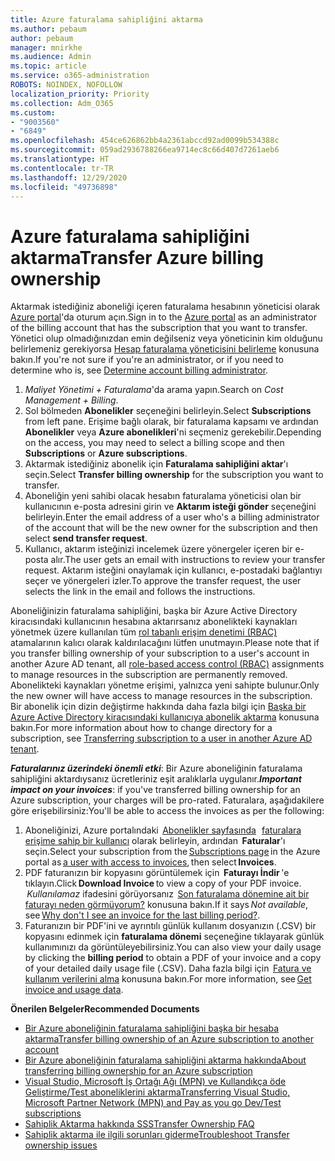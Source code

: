 ```yaml
---
title: Azure faturalama sahipliğini aktarma
ms.author: pebaum
author: pebaum
manager: mnirkhe
ms.audience: Admin
ms.topic: article
ms.service: o365-administration
ROBOTS: NOINDEX, NOFOLLOW
localization_priority: Priority
ms.collection: Adm_O365
ms.custom:
- "9003560"
- "6849"
ms.openlocfilehash: 454ce626862bb4a2361abccd92ad0099b534388c
ms.sourcegitcommit: 059ad2936788266ea9714ec8c66d407d7261aeb6
ms.translationtype: HT
ms.contentlocale: tr-TR
ms.lasthandoff: 12/29/2020
ms.locfileid: "49736898"
---
```

# <a name="transfer-azure-billing-ownership"></a><span data-ttu-id="01288-102">Azure faturalama sahipliğini aktarma</span><span class="sxs-lookup"><span data-stu-id="01288-102">Transfer Azure billing ownership</span></span>

<span data-ttu-id="01288-103">Aktarmak istediğiniz aboneliği içeren faturalama hesabının yöneticisi olarak [Azure portal](https://portal.azure.com/)'da oturum açın.</span><span class="sxs-lookup"><span data-stu-id="01288-103">Sign in to the [Azure portal](https://portal.azure.com/) as an administrator of the billing account that has the subscription that you want to transfer.</span></span> <span data-ttu-id="01288-104">Yönetici olup olmadığınızdan emin değilseniz veya yöneticinin kim olduğunu belirlemeniz gerekiyorsa [Hesap faturalama yöneticisini belirleme](https://docs.microsoft.com/azure/cost-management-billing/understand/subscription-transfer#whoisaa) konusuna bakın.</span><span class="sxs-lookup"><span data-stu-id="01288-104">If you're not sure if you're an administrator, or if you need to determine who is, see [Determine account billing administrator](https://docs.microsoft.com/azure/cost-management-billing/understand/subscription-transfer#whoisaa).</span></span>

1. <span data-ttu-id="01288-105">_Maliyet Yönetimi + Faturalama_'da arama yapın.</span><span class="sxs-lookup"><span data-stu-id="01288-105">Search on _Cost Management + Billing_.</span></span>
1. <span data-ttu-id="01288-106">Sol bölmeden **Abonelikler** seçeneğini belirleyin.</span><span class="sxs-lookup"><span data-stu-id="01288-106">Select **Subscriptions** from left pane.</span></span> <span data-ttu-id="01288-107">Erişime bağlı olarak, bir faturalama kapsamı ve ardından **Abonelikler** veya **Azure abonelikleri**'ni seçmeniz gerekebilir.</span><span class="sxs-lookup"><span data-stu-id="01288-107">Depending on the access, you may need to select a billing scope and then **Subscriptions** or **Azure subscriptions**.</span></span>
1. <span data-ttu-id="01288-108">Aktarmak istediğiniz abonelik için **Faturalama sahipliğini aktar**'ı seçin.</span><span class="sxs-lookup"><span data-stu-id="01288-108">Select **Transfer billing ownership** for the subscription you want to transfer.</span></span>
1. <span data-ttu-id="01288-109">Aboneliğin yeni sahibi olacak hesabın faturalama yöneticisi olan bir kullanıcının e-posta adresini girin ve **Aktarım isteği gönder** seçeneğini belirleyin.</span><span class="sxs-lookup"><span data-stu-id="01288-109">Enter the email address of a user who's a billing administrator of the account that will be the new owner for the subscription and then select **send transfer request**.</span></span>
1. <span data-ttu-id="01288-110">Kullanıcı, aktarım isteğinizi incelemek üzere yönergeler içeren bir e-posta alır.</span><span class="sxs-lookup"><span data-stu-id="01288-110">The user gets an email with instructions to review your transfer request.</span></span> <span data-ttu-id="01288-111">Aktarım isteğini onaylamak için kullanıcı, e-postadaki bağlantıyı seçer ve yönergeleri izler.</span><span class="sxs-lookup"><span data-stu-id="01288-111">To approve the transfer request, the user selects the link in the email and follows the instructions.</span></span>

<span data-ttu-id="01288-112">Aboneliğinizin faturalama sahipliğini, başka bir Azure Active Directory kiracısındaki kullanıcının hesabına aktarırsanız abonelikteki kaynakları yönetmek üzere kullanılan tüm [rol tabanlı erişim denetimi (RBAC)](https://docs.microsoft.com/azure/role-based-access-control/overview?WT.mc_id=Portal-Microsoft_Azure_Support) atamalarının kalıcı olarak kaldırılacağını lütfen unutmayın.</span><span class="sxs-lookup"><span data-stu-id="01288-112">Please note that if you transfer billing ownership of your subscription to a user's account in another Azure AD tenant, all [role-based access control (RBAC)](https://docs.microsoft.com/azure/role-based-access-control/overview?WT.mc_id=Portal-Microsoft_Azure_Support) assignments to manage resources in the subscription are permanently removed.</span></span> <span data-ttu-id="01288-113">Abonelikteki kaynakları yönetme erişimi, yalnızca yeni sahipte bulunur.</span><span class="sxs-lookup"><span data-stu-id="01288-113">Only the new owner will have access to manage resources in the subscription.</span></span> <span data-ttu-id="01288-114">Bir abonelik için dizin değiştirme hakkında daha fazla bilgi için [Başka bir Azure Active Directory kiracısındaki kullanıcıya abonelik aktarma](https://docs.microsoft.com/azure/active-directory/managed-identities-azure-resources/known-issues?WT.mc_id=Portal-Microsoft_Azure_Support) konusuna bakın.</span><span class="sxs-lookup"><span data-stu-id="01288-114">For more information about how to change directory for a subscription, see [Transferring subscription to a user in another Azure AD tenant](https://docs.microsoft.com/azure/active-directory/managed-identities-azure-resources/known-issues?WT.mc_id=Portal-Microsoft_Azure_Support).</span></span>

<span data-ttu-id="01288-115">_**Faturalarınız üzerindeki önemli etki**_: Bir Azure aboneliğinin faturalama sahipliğini aktardıysanız ücretleriniz eşit aralıklarla uygulanır.</span><span class="sxs-lookup"><span data-stu-id="01288-115">_**Important impact on your invoices**_: if you've transferred billing ownership for an Azure subscription, your charges will be pro-rated.</span></span> <span data-ttu-id="01288-116">Faturalara, aşağıdakilere göre erişebilirsiniz:</span><span class="sxs-lookup"><span data-stu-id="01288-116">You'll be able to access the invoices as per the following:</span></span>  

1. <span data-ttu-id="01288-117">Aboneliğinizi, Azure portalındaki  [Abonelikler sayfasında](https://portal.azure.com/#blade/Microsoft_Azure_Billing/SubscriptionsBlade)   [faturalara erişime sahip bir kullanıcı](https://docs.microsoft.com/azure/cost-management-billing/manage/manage-billing-access?WT.mc_id=Portal-Microsoft_Azure_Support) olarak belirleyin, ardından  **Faturalar**'ı seçin.</span><span class="sxs-lookup"><span data-stu-id="01288-117">Select your subscription from the [Subscriptions page](https://portal.azure.com/#blade/Microsoft_Azure_Billing/SubscriptionsBlade) in the Azure portal as [a user with access to invoices](https://docs.microsoft.com/azure/cost-management-billing/manage/manage-billing-access?WT.mc_id=Portal-Microsoft_Azure_Support), then select **Invoices**.</span></span>
1. <span data-ttu-id="01288-118">PDF faturanızın bir kopyasını görüntülemek için  **Faturayı İndir** 'e tıklayın.</span><span class="sxs-lookup"><span data-stu-id="01288-118">Click **Download Invoice** to view a copy of your PDF invoice.</span></span> <span data-ttu-id="01288-119"> _Kullanılamaz_ ifadesini görüyorsanız  [Son faturalama dönemine ait bir faturayı neden görmüyorum?](https://docs.microsoft.com/azure/cost-management-billing/manage/download-azure-invoice-daily-usage-date?WT.mc_id=Portal-Microsoft_Azure_Support#noinvoice) konusuna bakın.</span><span class="sxs-lookup"><span data-stu-id="01288-119">If it says _Not available_, see [Why don't I see an invoice for the last billing period?](https://docs.microsoft.com/azure/cost-management-billing/manage/download-azure-invoice-daily-usage-date?WT.mc_id=Portal-Microsoft_Azure_Support#noinvoice).</span></span>
1. <span data-ttu-id="01288-120">Faturanızın bir PDF'ini ve ayrıntılı günlük kullanım dosyanızın (.CSV) bir kopyasını edinmek için **faturalama dönemi** seçeneğine tıklayarak günlük kullanımınızı da görüntüleyebilirsiniz.</span><span class="sxs-lookup"><span data-stu-id="01288-120">You can also view your daily usage by clicking the **billing period** to obtain a PDF of your invoice and a copy of your detailed daily usage file (.CSV).</span></span> <span data-ttu-id="01288-121">Daha fazla bilgi için  [Fatura ve kullanım verilerini alma](https://docs.microsoft.com/azure/cost-management-billing/manage/download-azure-invoice-daily-usage-date?WT.mc_id=Portal-Microsoft_Azure_Support) konusuna bakın.</span><span class="sxs-lookup"><span data-stu-id="01288-121">For more information, see [Get invoice and usage data](https://docs.microsoft.com/azure/cost-management-billing/manage/download-azure-invoice-daily-usage-date?WT.mc_id=Portal-Microsoft_Azure_Support).</span></span>

<span data-ttu-id="01288-122">**Önerilen Belgeler**</span><span class="sxs-lookup"><span data-stu-id="01288-122">**Recommended Documents**</span></span>

- [<span data-ttu-id="01288-123">Bir Azure aboneliğinin faturalama sahipliğini başka bir hesaba aktarma</span><span class="sxs-lookup"><span data-stu-id="01288-123">Transfer billing ownership of an Azure subscription to another account</span></span>](https://docs.microsoft.com/azure/cost-management-billing/manage/billing-subscription-transfer)
- [<span data-ttu-id="01288-124">Bir Azure aboneliğinin faturalama sahipliğini aktarma hakkında</span><span class="sxs-lookup"><span data-stu-id="01288-124">About transferring billing ownership for an Azure subscription</span></span>](https://docs.microsoft.com//azure/cost-management-billing/understand/subscription-transfer)
- [<span data-ttu-id="01288-125">Visual Studio, Microsoft İş Ortağı Ağı (MPN) ve Kullandıkça öde Geliştirme/Test aboneliklerini aktarma</span><span class="sxs-lookup"><span data-stu-id="01288-125">Transferring Visual Studio, Microsoft Partner Network (MPN) and Pay as you go Dev/Test subscriptions</span></span>](https://docs.microsoft.com/azure/billing/billing-subscription-transfer?WT.mc_id=Portal-Microsoft_Azure_Support#transferring-visual-studio-microsoft-partner-network-mpn-and-pay-as-you-go-devtest-subscriptions)
- [<span data-ttu-id="01288-126">Sahiplik Aktarma hakkında SSS</span><span class="sxs-lookup"><span data-stu-id="01288-126">Transfer Ownership FAQ</span></span>](https://docs.microsoft.com/azure/billing/billing-subscription-transfer?WT.mc_id=Portal-Microsoft_Azure_Support#frequently-asked-questions-faq-for-senders)
- [<span data-ttu-id="01288-127">Sahiplik aktarma ile ilgili sorunları giderme</span><span class="sxs-lookup"><span data-stu-id="01288-127">Troubleshoot Transfer ownership issues</span></span>](https://docs.microsoft.com/azure/billing/billing-subscription-transfer?WT.mc_id=Portal-Microsoft_Azure_Support#troubleshooting)
